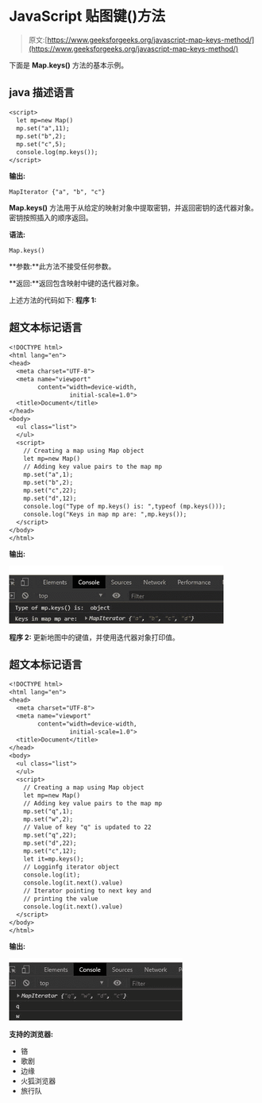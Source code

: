 # JavaScript 贴图键()方法

> 原文:[https://www.geeksforgeeks.org/javascript-map-keys-method/](https://www.geeksforgeeks.org/javascript-map-keys-method/)

下面是 **Map.keys()** 方法的基本示例。

## java 描述语言

```
<script>
  let mp=new Map()
  mp.set("a",11);
  mp.set("b",2);
  mp.set("c",5);
  console.log(mp.keys());
</script>
```

**输出:**

```
MapIterator {"a", "b", "c"}

```

**Map.keys()** 方法用于从给定的映射对象中提取密钥，并返回密钥的迭代器对象。密钥按照插入的顺序返回。

**语法:**

```
Map.keys()

```

**参数:**此方法不接受任何参数。

**返回:**返回包含映射中键的迭代器对象。

上述方法的代码如下:
**程序 1:**

## 超文本标记语言

```
<!DOCTYPE html>
<html lang="en">
<head>
  <meta charset="UTF-8">
  <meta name="viewport" 
        content="width=device-width,
                 initial-scale=1.0">
  <title>Document</title>
</head>
<body>
  <ul class="list">
  </ul>
  <script>
    // Creating a map using Map object
    let mp=new Map()
    // Adding key value pairs to the map mp
    mp.set("a",1);
    mp.set("b",2);
    mp.set("c",22);
    mp.set("d",12);
    console.log("Type of mp.keys() is: ",typeof (mp.keys()));
    console.log("Keys in map mp are: ",mp.keys());
  </script>
</body>
</html>
```

**输出:**

[![](img/a6d88f0f5864c19c52f21501322634ca.png)](https://media.geeksforgeeks.org/wp-content/uploads/20200713000952/01.JPG)

**程序 2:** 更新地图中的键值，并使用迭代器对象打印值。

## 超文本标记语言

```
<!DOCTYPE html>
<html lang="en">
<head>
  <meta charset="UTF-8">
  <meta name="viewport" 
        content="width=device-width,
                 initial-scale=1.0">
  <title>Document</title>
</head>
<body>
  <ul class="list">
  </ul>
  <script>
    // Creating a map using Map object
    let mp=new Map()
    // Adding key value pairs to the map mp
    mp.set("q",1);
    mp.set("w",2);
    // Value of key "q" is updated to 22
    mp.set("q",22);
    mp.set("d",22);
    mp.set("c",12);
    let it=mp.keys();
    // Logginfg iterator object
    console.log(it);
    console.log(it.next().value)
    // Iterator pointing to next key and 
    // printing the value
    console.log(it.next().value)
  </script>
</body>
</html>
```

**输出:**

![](img/f600340ce2fce4dedc176f18ca6c3c4f.png)

**支持的浏览器:**

*   铬
*   歌剧
*   边缘
*   火狐浏览器
*   旅行队